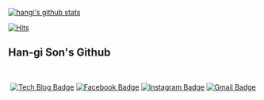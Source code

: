 [![hangi's github stats](https://github-readme-stats.vercel.app/api?username=crisis513)](https://github.com/anuraghazra/github-readme-stats)

[![Hits](https://hits.seeyoufarm.com/api/count/incr/badge.svg?url=https%3A%2F%2Fgithub.com%2Fcrisis513)](https://hits.seeyoufarm.com) 

## Han-gi Son's Github

<br>

<div align=center>
  
[![Tech Blog Badge](http://img.shields.io/badge/-Tech%20blog-black?style=flat-square&logo=github&link=https://crisis513.github.io/)](https://crisis513.github.io/)
[![Facebook Badge](https://img.shields.io/badge/facebook-1877f2?style=flat-square&logo=facebook&logoColor=white&link=https://www.facebook.com/Hangi.Son)](https://www.facebook.com/Hangi.Son)
[![Instagram Badge](https://img.shields.io/badge/-Instagram-dd2a7b?style=flat-square&logo=instagram&logoColor=white&link=https://www.instagram.com/hangi_sonny/)](https://www.instagram.com/hangi_sonny/) 
[![Gmail Badge](https://img.shields.io/badge/Gmail-d14836?style=flat-square&logo=Gmail&logoColor=white&link=mailto:crisis51526@gmail.com)](mailto:crisis51526@gmail.com)
</div>

# 

<!--
**crisis513/crisis513** is a ✨ _special_ ✨ repository because its `README.md` (this file) appears on your GitHub profile.

Here are some ideas to get you started:

- 🔭 I’m currently working on ...
- 🌱 I’m currently learning ...
- 👯 I’m looking to collaborate on ...
- 🤔 I’m looking for help with ...
- 💬 Ask me about ...
- 📫 How to reach me: ...
- 😄 Pronouns: ...
- ⚡ Fun fact: ...
-->
